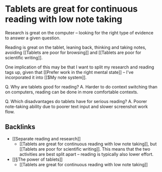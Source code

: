 # Tablets are great for continuous reading with low note taking
Research is great on the computer – looking for the right type of evidence to answer a given question.

Reading is great on the tablet, leaning back, thinking and taking notes, avoiding [[Tablets are poor for browsing]] and [[Tablets are poor for scientific writing]].

One implication of this may be that I want to split my research and reading tags up, given that [[Prefer work in the right mental state]] – I've incorporated it into [[$My note system]].

Q. Why are tablets good for reading?
A. Harder to do context switching than on computers, reading can be done in more comfortable contexts.

Q. Which disadvantages do tablets have for serious reading?
A. Poorer note-taking ability due to poorer text input and slower screenshot work flow.

## Backlinks
* [[Separate reading and research]]
	* [[Tablets are great for continuous reading with low note taking]], but [[Tablets are poor for scientific writing]]. This means that the two activities are best split apart – reading is typically also lower effort. 
* [[§The power of tablets]]
	* [[Tablets are great for continuous reading with low note taking]]

<!-- #Life -->

<!-- {BearID:6EEC7A7D-E767-4D87-AEC5-11184152464B-15756-00001304581984A7} -->
